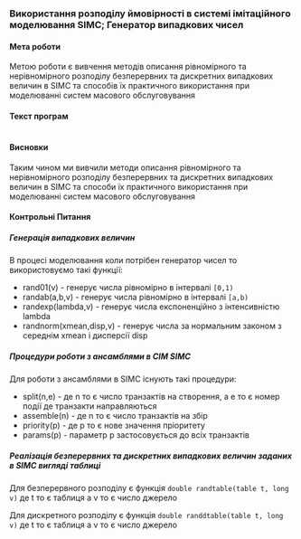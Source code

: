 ### Використання розподілу ймовірності в системі імітаційного моделювання SIMC; Генератор випадкових чисел

#### Мета роботи

Метою роботи є вивчення методів описання рівномірного та нерівномірного розподілу безперервних та дискретних випадкових величин в SIMC та способів їх практичного використання при моделюванні систем масового обслуговування

#### Текст програм

```cpp

```

#### Висновки

Таким чином ми вивчили методи описання рівномірного та нерівномірного розподілу безперервних та дискретних випадкових величин в SIMC та способи їх практичного використання при моделюванні систем масового обслуговування

#### Контрольні Питання

##### Генерація випадкових величин

В процесі моделювання коли потрібен генератор чисел то використовуємо такі функції:

- rand01(v) - генерує числа рівномірно в інтервалі `[0,1)`
- randab(a,b,v) - генерує числа рівномірно в інтервалі `[a,b)`
- randexp(lambda,v) - генерує числа експоненційно з інтенсивністю lambda
- randnorm(xmean,disp,v) - генерує числа за нормальним законом з середнім xmean і дисперсії disp

##### Процедури роботи з ансамблями в СІМ SIMC

Для роботи з ансамблями в SIMC існують такі процедури:

- split(n,e) - де n то є число транзактів на створення, а e то є номер події де транзакти направляються
- assemble(n) - де n то є число транзактів на збір
- priority(p) - де p то є нове значення пріоритету
- params(p) - параметр p застосовується до всіх транзактів

##### Реалізація безперервних та дискретних випадкових величин заданих в SIMC вигляді таблиці

Для безперервного розподілу є функція `double randtable(table t, long v)` де t то є таблиця а v то є число джерело

Для дискретного розподілу є функція `double randdtable(table t, long v)` де t то є таблиця а v то є число джерело
